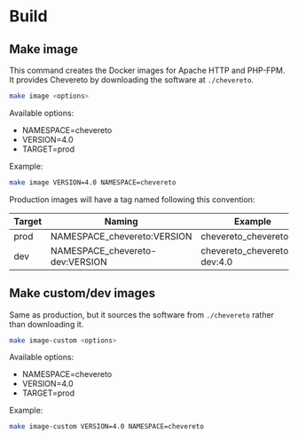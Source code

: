 # Build

## Make image

This command creates the Docker images for Apache HTTP and PHP-FPM. It provides Chevereto by downloading the software at `./chevereto`.

```sh
make image <options>
```

Available options:

* NAMESPACE=chevereto
* VERSION=4.0
* TARGET=prod

Example:

```sh
make image VERSION=4.0 NAMESPACE=chevereto
```

Production images will have a tag named following this convention:

| Target | Naming                          | Example                     |
| ------ | ------------------------------- | --------------------------- |
| prod   | NAMESPACE_chevereto:VERSION     | chevereto_chevereto:4.0     |
| dev    | NAMESPACE_chevereto-dev:VERSION | chevereto_chevereto-dev:4.0 |

## Make custom/dev images

Same as production, but it sources the software from `./chevereto` rather than downloading it.

```sh
make image-custom <options>
```

Available options:

* NAMESPACE=chevereto
* VERSION=4.0
* TARGET=prod

Example:

```sh
make image-custom VERSION=4.0 NAMESPACE=chevereto
```
